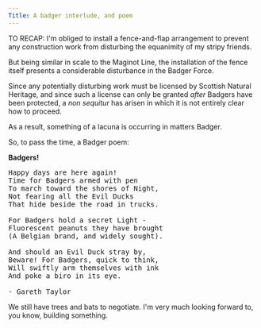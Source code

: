 ```yaml
---
Title: A badger interlude, and poem
---
```


TO RECAP: I'm obliged to install a fence-and-flap arrangement to prevent any construction work from disturbing the equanimity of my stripy friends. 

But being similar in scale to the Maginot Line, the installation of the fence itself presents a considerable disturbance in the Badger Force. 

Since any potentially disturbing work must be licensed by Scottish Natural Heritage, and since such a license can only be granted _after_ Badgers have been protected, a _non sequitur_ has arisen in which it is not entirely clear how to proceed.

As a result, something of a lacuna is occurring in matters Badger. 

So, to pass the time, a Badger poem:

**Badgers!**
<pre>Happy days are here again!
Time for Badgers armed with pen
To march toward the shores of Night,
Not fearing all the Evil Ducks
That hide beside the road in trucks.

For Badgers hold a secret Light -
Fluorescent peanuts they have brought
(A Belgian brand, and widely sought).

And should an Evil Duck stray by,
Beware! For Badgers, quick to think,
Will swiftly arm themselves with ink
And poke a biro in its eye.

- Gareth Taylor</pre>

We still have trees and bats to negotiate. I'm very much looking forward to, you know, building something.